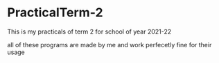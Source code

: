 # PracticalTerm-2
This is my practicals of term 2 for school of year 2021-22 

all of these programs are made by me and work perfecetly fine for their usage
